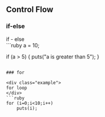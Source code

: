 Control Flow
----

### if-else

<div class="example">
if - else
</div>
```ruby
a = 10;

if (a > 5) {
    puts("a is greater than 5");
}
```

### for

<div class="example">
for loop
</div>
```ruby
for (i=0;i<10;i++) 
    puts(i);
```